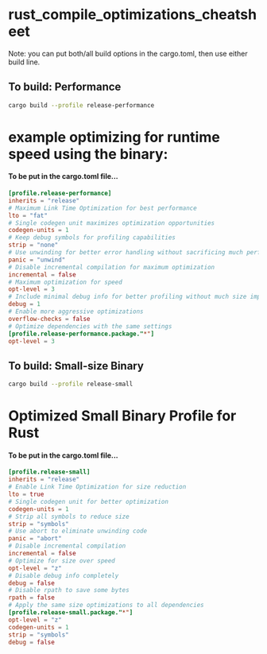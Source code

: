 # rust_compile_optimizations_cheatsheet

Note: you can put both/all build options in the cargo.toml, then use either build line.

## To build: Performance
```bash
cargo build --profile release-performance
```

# example optimizing for runtime speed using the binary:
#### To be put in the cargo.toml file...
```toml
[profile.release-performance]
inherits = "release"
# Maximum Link Time Optimization for best performance
lto = "fat"
# Single codegen unit maximizes optimization opportunities
codegen-units = 1
# Keep debug symbols for profiling capabilities
strip = "none"
# Use unwinding for better error handling without sacrificing much performance
panic = "unwind"
# Disable incremental compilation for maximum optimization
incremental = false
# Maximum optimization for speed
opt-level = 3
# Include minimal debug info for better profiling without much size impact
debug = 1
# Enable more aggressive optimizations
overflow-checks = false
# Optimize dependencies with the same settings
[profile.release-performance.package."*"]
opt-level = 3
```


## To build: Small-size Binary
```bash
cargo build --profile release-small 
```

# Optimized Small Binary Profile for Rust
#### To be put in the cargo.toml file...
```toml
[profile.release-small]
inherits = "release"
# Enable Link Time Optimization for size reduction
lto = true
# Single codegen unit for better optimization
codegen-units = 1
# Strip all symbols to reduce size
strip = "symbols"
# Use abort to eliminate unwinding code
panic = "abort"
# Disable incremental compilation
incremental = false
# Optimize for size over speed
opt-level = "z"
# Disable debug info completely
debug = false
# Disable rpath to save some bytes
rpath = false
# Apply the same size optimizations to all dependencies
[profile.release-small.package."*"]
opt-level = "z"
codegen-units = 1
strip = "symbols"
debug = false
```
